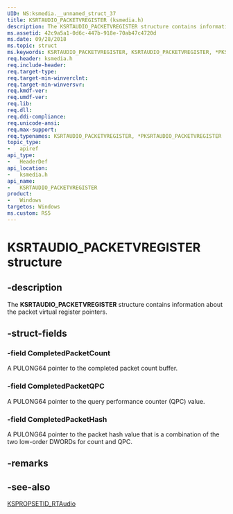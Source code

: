 ```yaml
---
UID: NS:ksmedia.__unnamed_struct_37
title: KSRTAUDIO_PACKETVREGISTER (ksmedia.h)
description: The KSRTAUDIO_PACKETVREGISTER structure contains information about the packet virtual register pointers.
ms.assetid: 42c9a5a1-0d6c-447b-918e-70ab47c4720d
ms.date: 09/28/2018
ms.topic: struct
ms.keywords: KSRTAUDIO_PACKETVREGISTER, KSRTAUDIO_PACKETVREGISTER, *PKSRTAUDIO_PACKETVREGISTER, 
req.header: ksmedia.h
req.include-header:
req.target-type:
req.target-min-winverclnt:
req.target-min-winversvr:
req.kmdf-ver:
req.umdf-ver:
req.lib:
req.dll:
req.ddi-compliance:
req.unicode-ansi:
req.max-support:
req.typenames: KSRTAUDIO_PACKETVREGISTER, *PKSRTAUDIO_PACKETVREGISTER
topic_type: 
-	apiref
api_type: 
-	HeaderDef
api_location: 
-	ksmedia.h
api_name: 
-	KSRTAUDIO_PACKETVREGISTER
product:
-   Windows
targetos: Windows
ms.custom: RS5
---
```


# KSRTAUDIO_PACKETVREGISTER structure

## -description

The **KSRTAUDIO_PACKETVREGISTER** structure contains information about the packet virtual register pointers.

## -struct-fields

### -field CompletedPacketCount

A PULONG64 pointer to the completed packet count buffer.
 
### -field CompletedPacketQPC

A PULONG64 pointer to the query performance counter (QPC) value.
 
### -field CompletedPacketHash
 
A PULONG64 pointer to the packet hash value that is a combination of the two low-order DWORDs for count and QPC.

## -remarks

## -see-also

[KSPROPSETID_RTAudio](https://docs.microsoft.com/windows-hardware/drivers/audio/kspropsetid-rtaudio)
